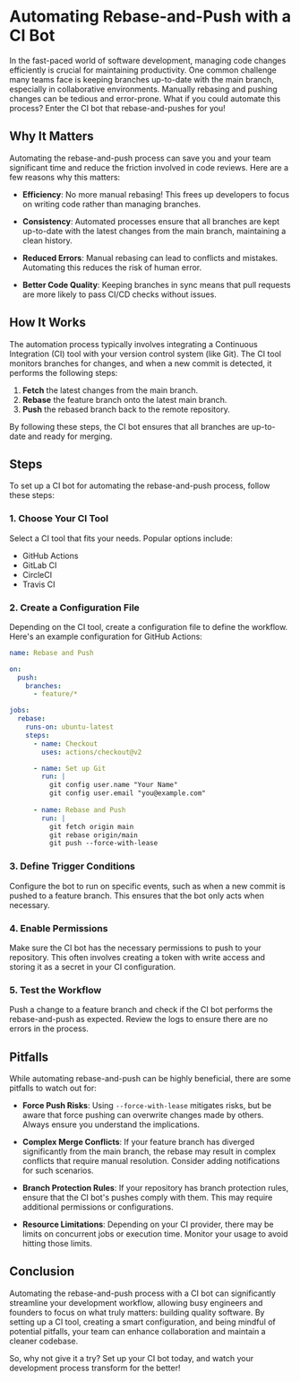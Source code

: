 # Automating Rebase-and-Push with a CI Bot

In the fast-paced world of software development, managing code changes efficiently is crucial for maintaining productivity. One common challenge many teams face is keeping branches up-to-date with the main branch, especially in collaborative environments. Manually rebasing and pushing changes can be tedious and error-prone. What if you could automate this process? Enter the CI bot that rebase-and-pushes for you!

## Why It Matters

Automating the rebase-and-push process can save you and your team significant time and reduce the friction involved in code reviews. Here are a few reasons why this matters:

- **Efficiency**: No more manual rebasing! This frees up developers to focus on writing code rather than managing branches.
  
- **Consistency**: Automated processes ensure that all branches are kept up-to-date with the latest changes from the main branch, maintaining a clean history.
  
- **Reduced Errors**: Manual rebasing can lead to conflicts and mistakes. Automating this reduces the risk of human error.

- **Better Code Quality**: Keeping branches in sync means that pull requests are more likely to pass CI/CD checks without issues.

## How It Works

The automation process typically involves integrating a Continuous Integration (CI) tool with your version control system (like Git). The CI tool monitors branches for changes, and when a new commit is detected, it performs the following steps:

1. **Fetch** the latest changes from the main branch.
2. **Rebase** the feature branch onto the latest main branch.
3. **Push** the rebased branch back to the remote repository.

By following these steps, the CI bot ensures that all branches are up-to-date and ready for merging.

## Steps

To set up a CI bot for automating the rebase-and-push process, follow these steps:

### 1. Choose Your CI Tool

Select a CI tool that fits your needs. Popular options include:

- GitHub Actions
- GitLab CI
- CircleCI
- Travis CI

### 2. Create a Configuration File

Depending on the CI tool, create a configuration file to define the workflow. Here's an example configuration for GitHub Actions:

```yaml
name: Rebase and Push

on:
  push:
    branches:
      - feature/*

jobs:
  rebase:
    runs-on: ubuntu-latest
    steps:
      - name: Checkout
        uses: actions/checkout@v2

      - name: Set up Git
        run: |
          git config user.name "Your Name"
          git config user.email "you@example.com"
          
      - name: Rebase and Push
        run: |
          git fetch origin main
          git rebase origin/main
          git push --force-with-lease
```

### 3. Define Trigger Conditions

Configure the bot to run on specific events, such as when a new commit is pushed to a feature branch. This ensures that the bot only acts when necessary.

### 4. Enable Permissions

Make sure the CI bot has the necessary permissions to push to your repository. This often involves creating a token with write access and storing it as a secret in your CI configuration.

### 5. Test the Workflow

Push a change to a feature branch and check if the CI bot performs the rebase-and-push as expected. Review the logs to ensure there are no errors in the process.

## Pitfalls

While automating rebase-and-push can be highly beneficial, there are some pitfalls to watch out for:

- **Force Push Risks**: Using `--force-with-lease` mitigates risks, but be aware that force pushing can overwrite changes made by others. Always ensure you understand the implications.

- **Complex Merge Conflicts**: If your feature branch has diverged significantly from the main branch, the rebase may result in complex conflicts that require manual resolution. Consider adding notifications for such scenarios.

- **Branch Protection Rules**: If your repository has branch protection rules, ensure that the CI bot's pushes comply with them. This may require additional permissions or configurations.

- **Resource Limitations**: Depending on your CI provider, there may be limits on concurrent jobs or execution time. Monitor your usage to avoid hitting those limits.

## Conclusion

Automating the rebase-and-push process with a CI bot can significantly streamline your development workflow, allowing busy engineers and founders to focus on what truly matters: building quality software. By setting up a CI tool, creating a smart configuration, and being mindful of potential pitfalls, your team can enhance collaboration and maintain a cleaner codebase.

So, why not give it a try? Set up your CI bot today, and watch your development process transform for the better!